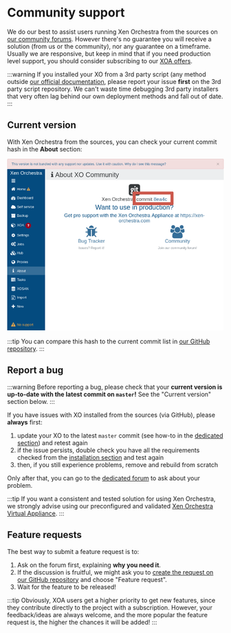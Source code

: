 # Community support

We do our best to assist users running Xen Orchestra from the sources on [our community forums](https://xcp-ng.org/forum/category/12/xen-orchestra). However there's no guarantee you will receive a solution (from us or the community), nor any guarantee on a timeframe. Usually we are responsive, but keep in mind that if you need production level support, you should consider subscribing to our [XOA offers](https://vates.tech/pricing-and-support/).

:::warning
If you installed your XO from a 3rd party script (any method outside [our official documentation](../xen-orchestra/installation#from-the-sources), please report your issue **first** on the 3rd party script repository. We can't waste time debugging 3rd party installers that very often lag behind our own deployment methods and fall out of date.
:::

## Current version

With Xen Orchestra from the sources, you can check your current commit hash in the **About** section:

![](../assets/commitversion.png)

:::tip
You can compare this hash to the current commit list in [our GitHub repository](https://github.com/vatesfr/xen-orchestra/commits/master).
:::

## Report a bug

:::warning
Before reporting a bug, please check that your **current version is up-to-date with the latest commit on `master`!** See the "Current version" section below.
:::

If you have issues with XO installed from the sources (via GitHub), please **always** first:

1. update your XO to the latest `master` commit (see how-to in the [dedicated section](../xen-orchestra/installation#updating)) and retest again
2. if the issue persists, double check you have all the requirements checked from the [installation section](../xen-orchestra/installation.md#from-the-sources) and test again
3. then, if you still experience problems, remove and rebuild from scratch

Only after that, you can go to the [dedicated forum](https://xcp-ng.org/forum/category/12/xen-orchestra) to ask about your problem.

:::tip
If you want a consistent and tested solution for using Xen Orchestra, we strongly advise using our preconfigured and validated [Xen Orchestra Virtual Appliance](../xen-orchestra/installation#xoa).
:::

## Feature requests

The best way to submit a feature request is to:

1. Ask on the forum first, explaining **why you need it**.
2. If the discussion is fruitful, we might ask you to [create the request on our GitHub repository](https://github.com/vatesfr/xen-orchestra/issues/new/choose) and choose "Feature request".
3. Wait for the feature to be released!

:::tip
Obviously, XOA users get a higher priority to get new features, since they contribute directly to the project with a subscription. However, your feedback/ideas are always welcome, and the more popular the feature request is, the higher the chances it will be added!
:::
